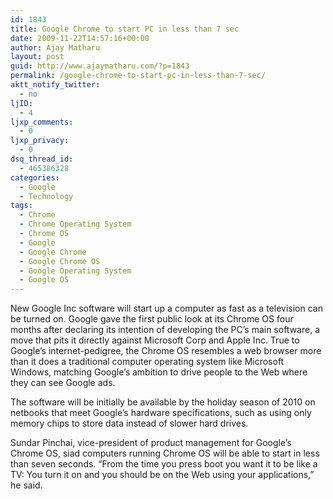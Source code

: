 ```yaml
---
id: 1843
title: Google Chrome to start PC in less than 7 sec
date: 2009-11-22T14:57:16+00:00
author: Ajay Matharu
layout: post
guid: http://www.ajaymatharu.com/?p=1843
permalink: /google-chrome-to-start-pc-in-less-than-7-sec/
aktt_notify_twitter:
  - no
ljID:
  - 4
ljxp_comments:
  - 0
ljxp_privacy:
  - 0
dsq_thread_id:
  - 465386328
categories:
  - Google
  - Technology
tags:
  - Chrome
  - Chrome Operating System
  - Chrome OS
  - Google
  - Google Chrome
  - Google Chrome OS
  - Google Operating System
  - Google OS
---
```

New Google Inc software will start up a computer as fast as a television can be turned on. Google gave the first public look at its Chrome OS four months after declaring its intention of developing the PC&#8217;s main software, a move that pits it directly against Microsoft Corp and Apple Inc. True to Google&#8217;s internet-pedigree, the Chrome OS resembles a web browser more than it does a traditional computer operating system like Microsoft Windows, matching Google&#8217;s ambition to drive people to the Web where they can see Google ads.

The software will be initially be available by the holiday season of 2010 on netbooks that meet Google&#8217;s hardware specifications, such as using only memory chips to store data instead of slower hard drives.

Sundar Pinchai, vice-president of product management for Google&#8217;s Chrome OS, siad computers running Chrome OS will be able to start in less than seven seconds. &#8220;From the time you press boot you want it to be like a TV: You turn it on and you should be on the Web using your applications,&#8221; he said.